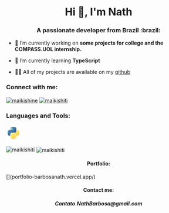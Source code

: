 <h1 align="center">Hi 👋, I'm Nath</h1>
<h3 align="center">A passionate developer from Brazil :brazil:</h3>

- 🔭 I’m currently working on **some projects for college and the COMPASS.UOL internship.**

- 🌱 I’m currently learning **TypeScript**

- 👨‍💻 All of my projects are available on my [github](https://github.com/Maikishiti)

<h3 align="left">Connect with me:</h3>
<p align="left">
<a href="https://twitter.com/maikishine" target="blank"><img align="center" src="https://raw.githubusercontent.com/rahuldkjain/github-profile-readme-generator/master/src/images/icons/Social/twitter.svg" alt="maikishine" height="30" width="40" /></a>
<a href="https://instagram.com/maikishiti" target="blank"><img align="center" src="https://raw.githubusercontent.com/rahuldkjain/github-profile-readme-generator/master/src/images/icons/Social/instagram.svg" alt="maikishiti" height="30" width="40" /></a>
</p>




<h3 align="left">Languages and Tools:</h3>
<p align="left"> <a href="https://www.python.org" target="_blank"> <img src="https://raw.githubusercontent.com/devicons/devicon/master/icons/python/python-original.svg" alt="python" width="40" height="40"/> </a> </p>

<p><img align="left" src="https://github-readme-stats.vercel.app/api/top-langs?username=BarbosaNath&show_icons=true&theme=onedark&locale=en&layout=compact" alt="maikishiti" /></p>

<p>&nbsp;<img align="center" src="https://github-readme-stats.vercel.app/api?username=BarbosaNath&show_icons=true&theme=onedark&locale=en" alt="maikishiti" /></p>

<h4 align="center">Portfolio:</h4>
[](portfolio-barbosanath.vercel.app/)

<h4 align="center">Contact me:</h4>
<h5 align="center">Contato.NathBarbosa@gmail.com</h5>
